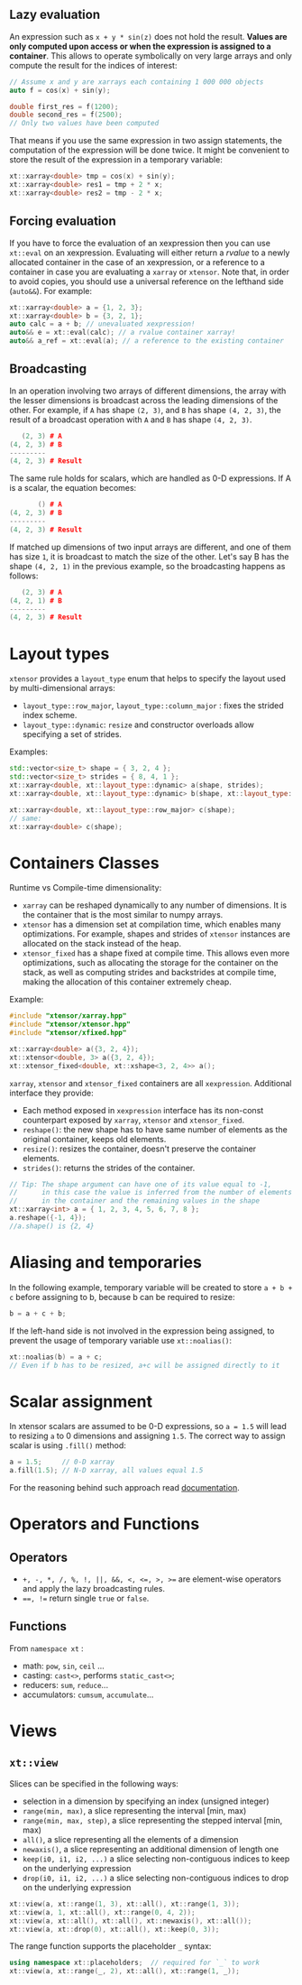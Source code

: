 Lazy evaluation
---------------

An expression such as `x + y * sin(z)` does not hold the result. **Values are only computed upon access or when the expression is assigned to a container**. This
allows to operate symbolically on very large arrays and only compute the result for the indices of interest:

```c++
// Assume x and y are xarrays each containing 1 000 000 objects
auto f = cos(x) + sin(y);

double first_res = f(1200);
double second_res = f(2500);
// Only two values have been computed
```

That means if you use the same expression in two assign statements, the computation of the expression will be done twice. It might be convenient to store the result of the expression in a temporary variable:

```c++
xt::xarray<double> tmp = cos(x) + sin(y);
xt::xarray<double> res1 = tmp + 2 * x;
xt::xarray<double> res2 = tmp - 2 * x;
```

Forcing evaluation
------------------

If you have to force the evaluation of an xexpression then you can use ``xt::eval`` on an xexpression.
Evaluating will either return a *rvalue* to a newly allocated container in the case of an xexpression, or a reference to a container in case you are evaluating a ``xarray`` or ``xtensor``. Note that, in order to avoid copies, you should use a universal reference on the lefthand side (``auto&&``). For example:


```c++
xt::xarray<double> a = {1, 2, 3};
xt::xarray<double> b = {3, 2, 1};
auto calc = a + b; // unevaluated xexpression!
auto&& e = xt::eval(calc); // a rvalue container xarray!
auto&& a_ref = xt::eval(a); // a reference to the existing container
```

Broadcasting
------------

In an operation involving two arrays of different dimensions, the array
with the lesser dimensions is broadcast across the leading dimensions of
the other. For example, if `A` has shape `(2, 3)`, and `B` has shape
`(4, 2, 3)`, the result of a broadcast operation with `A` and `B` has
shape `(4, 2, 3)`.

```c++
   (2, 3) # A
(4, 2, 3) # B 
---------
(4, 2, 3) # Result
```

The same rule holds for scalars, which are handled as 0-D expressions.
If A is a scalar, the equation becomes:

```c++
       () # A
(4, 2, 3) # B 
---------
(4, 2, 3) # Result
```

If matched up dimensions of two input arrays are different, and one of
them has size `1`, it is broadcast to match the size of the other. Let's
say B has the shape `(4, 2, 1)` in the previous example, so the
broadcasting happens as follows:

```c++
   (2, 3) # A
(4, 2, 1) # B 
---------
(4, 2, 3) # Result
```

Layout types
==================

`xtensor` provides a `layout_type` enum that helps to specify the layout
used by multi-dimensional arrays:

-   `layout_type::row_major`, `layout_type::column_major` : fixes the strided index scheme.
-   `layout_type::dynamic`: `resize` and constructor overloads allow specifying a set of strides.

Examples:

```c++
std::vector<size_t> shape = { 3, 2, 4 };
std::vector<size_t> strides = { 8, 4, 1 };
xt::xarray<double, xt::layout_type::dynamic> a(shape, strides);
xt::xarray<double, xt::layout_type::dynamic> b(shape, xt::layout_type::row_major);

xt::xarray<double, xt::layout_type::row_major> c(shape);
// same:
xt::xarray<double> c(shape);
```

Containers Classes
======================================

Runtime vs Compile-time dimensionality:

-   `xarray` can be reshaped dynamically to any number of dimensions. It
    is the container that is the most similar to numpy arrays.
-   `xtensor` has a dimension set at compilation time, which enables
    many optimizations. For example, shapes and strides of `xtensor`
    instances are allocated on the stack instead of the heap.
-   `xtensor_fixed` has a shape fixed at compile time. This allows even
    more optimizations, such as allocating the storage for the container
    on the stack, as well as computing strides and backstrides at
    compile time, making the allocation of this container extremely
    cheap.

Example:

```c++
#include "xtensor/xarray.hpp"
#include "xtensor/xtensor.hpp"
#include "xtensor/xfixed.hpp"

xt::xarray<double> a({3, 2, 4});
xt::xtensor<double, 3> a({3, 2, 4});
xt::xtensor_fixed<double, xt::xshape<3, 2, 4>> a();
```

`xarray`, `xtensor` and `xtensor_fixed` containers are all `xexpression`. 
Additional interface they provide:

-   Each method exposed in `xexpression` interface has its non-const
    counterpart exposed by `xarray`, `xtensor` and `xtensor_fixed`.
-   `reshape()`: the new shape has to have same number of elements as the original container,
     keeps old elements.
-   `resize()`: resizes the container, doesn't preserve the container elements.
-   `strides()`: returns the strides of the container.

```c++
// Tip: The shape argument can have one of its value equal to -1, 
//      in this case the value is inferred from the number of elements 
//      in the container and the remaining values in the shape
xt::xarray<int> a = { 1, 2, 3, 4, 5, 6, 7, 8 };
a.reshape({-1, 4});
//a.shape() is {2, 4}
```

Aliasing and temporaries
========================

In the following example, temporary variable will be created to store `a + b + c` before assigning to b, because b can be required to resize:
```c++
b = a + c + b;
```

If the left-hand side is not involved in the expression being assigned, to prevent the usage of temporary variable use `xt::noalias()`:
```c++
xt::noalias(b) = a + c;
// Even if b has to be resized, a+c will be assigned directly to it
```

Scalar assignment
========================
In xtensor scalars are assumed to be 0-D expressions, so `a = 1.5` will lead to resizing `a` to 0 dimensions and assigning `1.5`.
The correct way to assign scalar is using `.fill()` method:
```c++
a = 1.5;     // 0-D xarray
a.fill(1.5); // N-D xarray, all values equal 1.5
```
For the reasoning behind such approach read [documentation](https://xtensor.readthedocs.io/en/latest/scalar.html).


Operators and Functions
========================
Operators
----------------------
- `+, -, *, /, %, !, ||, &&, <, <=, >, >=` are element-wise operators and apply the lazy broadcasting rules.
- `==, !=` return single `true` or `false`.

Functions
----------------------
From `namespace xt` :
- math: `pow`, `sin`, `ceil` ...
- casting: `cast<>`, performs `static_cast<>`;
- reducers: `sum`, `reduce`...
- accumulators: `cumsum`, `accumulate`...

Views
=====

`xt::view`
------------


Slices can be specified in the following ways:

-   selection in a dimension by specifying an index (unsigned integer)
-   `range(min, max)`, a slice representing the interval [min, max)
-   `range(min, max, step)`, a slice representing the stepped interval [min, max)
-   `all()`, a slice representing all the elements of a dimension
-   `newaxis()`, a slice representing an additional dimension of length one
-   `keep(i0, i1, i2, ...)` a slice selecting non-contiguous indices to keep on the underlying expression
-   `drop(i0, i1, i2, ...)` a slice selecting non-contiguous indices to drop on the underlying expression

```c++
xt::view(a, xt::range(1, 3), xt::all(), xt::range(1, 3));
xt::view(a, 1, xt::all(), xt::range(0, 4, 2));
xt::view(a, xt::all(), xt::all(), xt::newaxis(), xt::all());
xt::view(a, xt::drop(0), xt::all(), xt::keep(0, 3));
```

The range function supports the placeholder `_` syntax:

```c++
using namespace xt::placeholders;  // required for `_` to work
xt::view(a, xt::range(_, 2), xt::all(), xt::range(1, _));
```